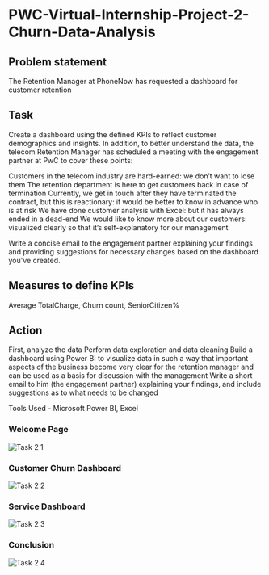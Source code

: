# PWC-Virtual-Internship-Project-2-Churn-Data-Analysis

## Problem statement
The Retention Manager at PhoneNow has requested a dashboard for customer retention

## Task
Create a dashboard using the defined KPIs to reflect customer demographics and insights.
In addition, to better understand the data, the telecom Retention Manager has scheduled a meeting with the engagement partner at PwC to cover these points:

Customers in the telecom industry are hard-earned: we don’t want to lose them
The retention department is here to get customers back in case of termination 
Currently, we get in touch after they have terminated the contract, but this is reactionary: it would be better to know in advance who is at risk 
We  have done customer analysis with Excel: but it has always ended in a dead-end
We would like to know more about our customers: visualized clearly so that it’s self-explanatory for our management

Write a concise email to the engagement partner explaining your findings and providing suggestions for necessary changes based on the dashboard you've created.

## Measures to define KPIs
Average TotalCharge, Churn count, SeniorCitizen%


## Action
First, analyze the data
Perform data exploration and data cleaning
Build a dashboard using Power BI to visualize data in such a way that important aspects of the business become very clear for the retention manager and can be used as a basis for discussion with the management
Write a short email to him (the engagement partner) explaining your findings, and include suggestions as to what needs to be changed


Tools Used - Microsoft Power BI, Excel

### Welcome Page
![Task 2 1](https://github.com/UtkarshGarg99/PWC-Virtual-Internship-Project-1---Call-Center-Analysis/assets/141243908/572d2edf-2720-4fa7-b036-3babd499b3df)

### Customer Churn Dashboard
![Task 2 2](https://github.com/UtkarshGarg99/PWC-Virtual-Internship-Project-1---Call-Center-Analysis/assets/141243908/ca3cf4f7-3384-4df8-8c52-553e271a9080)

### Service Dashboard
![Task 2 3](https://github.com/UtkarshGarg99/PWC-Virtual-Internship-Project-1---Call-Center-Analysis/assets/141243908/de26857b-41f7-4269-b441-0470d8bc2822)

### Conclusion
![Task 2 4](https://github.com/UtkarshGarg99/PWC-Virtual-Internship-Project-1---Call-Center-Analysis/assets/141243908/82ce96fe-4ebd-41b5-896e-011ae9b3fc79)
